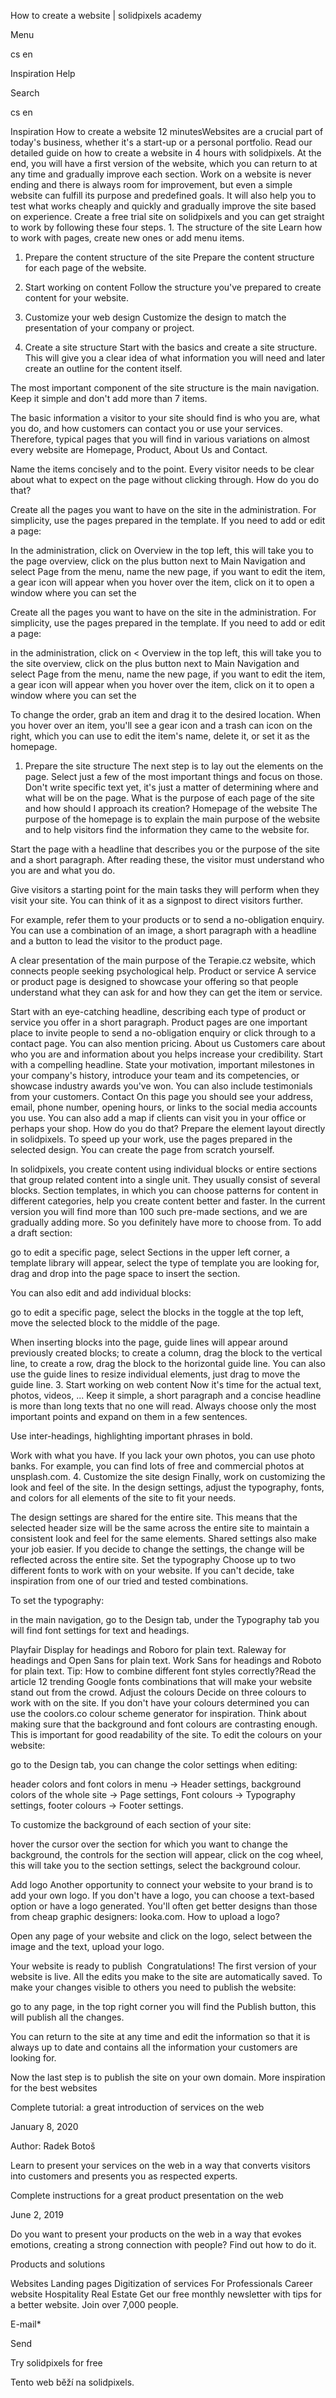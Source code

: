 <p>How to create a website | solidpixels academy</p>
<p>Menu</p>
<p>cs en</p>
<p>Inspiration Help</p>
<p>Search</p>
<p>cs en</p>
<p>Inspiration
How to create a website
12 minutesWebsites are a crucial part of today's business, whether it's a start-up or a personal portfolio. Read our detailed guide on how to create a website in 4 hours with solidpixels.
At the end, you will have a first version of the website, which you can return to at any time and gradually improve each section. Work on a website is never ending and there is always room for improvement, but even a simple website can fulfill its purpose and predefined goals. It will also help you to test what works cheaply and quickly and gradually improve the site based on experience.
Create a free trial site on solidpixels and you can get straight to work by following these four steps.
1. The structure of the site
Learn how to work with pages, create new ones or add menu items.</p>
<ol>
<li>
<p>Prepare the content structure of the site
Prepare the content structure for each page of the website.</p>
</li>
<li>
<p>Start working on content
Follow the structure you've prepared to create content for your website.</p>
</li>
<li>
<p>Customize your web design
Customize the design to match the presentation of your company or project.</p>
</li>
<li>Create a site structure
Start with the basics and create a site structure. This will give you a clear idea of what information you will need and later create an outline for the content itself.</li>
</ol>
<p>The most important component of the site structure is the main navigation. Keep it simple and don't add more than 7 items.</p>
<p>The basic information a visitor to your site should find is who you are, what you do, and how customers can contact you or use your services. Therefore, typical pages that you will find in various variations on almost every website are Homepage, Product, About Us and Contact.</p>
<p>Name the items concisely and to the point. Every visitor needs to be clear about what to expect on the page without clicking through.
How do you do that?</p>
<p>Create all the pages you want to have on the site in the administration. For simplicity, use the pages prepared in the template. If you need to add or edit a page:</p>
<p>In the administration, click on Overview in the top left, this will take you to the page overview,
click on the plus button next to Main Navigation and select Page from the menu,
name the new page,
if you want to edit the item, a gear icon will appear when you hover over the item,
click on it to open a window where you can set the </p>
<p>Create all the pages you want to have on the site in the administration. For simplicity, use the pages prepared in the template. If you need to add or edit a page:</p>
<p>in the administration, click on &lt; Overview in the top left, this will take you to the site overview,
click on the plus button next to Main Navigation and select Page from the menu,
name the new page,
if you want to edit the item, a gear icon will appear when you hover over the item,
click on it to open a window where you can set the </p>
<p>To change the order, grab an item and drag it to the desired location.
When you hover over an item, you'll see a gear icon and a trash can icon on the right, which you can use to edit the item's name, delete it, or set it as the homepage.</p>
<ol>
<li>Prepare the site structure
The next step is to lay out the elements on the page. Select just a few of the most important things and focus on those. Don't write specific text yet, it's just a matter of determining where and what will be on the page.
What is the purpose of each page of the site and how should I approach its creation?
Homepage of the website
The purpose of the homepage is to explain the main purpose of the website and to help visitors find the information they came to the website for.</li>
</ol>
<p>Start the page with a headline that describes you or the purpose of the site and a short paragraph. After reading these, the visitor must understand who you are and what you do.</p>
<p>Give visitors a starting point for the main tasks they will perform when they visit your site. You can think of it as a signpost to direct visitors further.</p>
<p>For example, refer them to your products or to send a no-obligation enquiry. You can use a combination of an image, a short paragraph with a headline and a button to lead the visitor to the product page.</p>
<p>A clear presentation of the main purpose of the Terapie.cz website, which connects people seeking psychological help.
Product or service
A service or product page is designed to showcase your offering so that people understand what they can ask for and how they can get the item or service.</p>
<p>Start with an eye-catching headline, describing each type of product or service you offer in a short paragraph. Product pages are one important place to invite people to send a no-obligation enquiry or click through to a contact page. You can also mention pricing.
About us
Customers care about who you are and information about you helps increase your credibility.
Start with a compelling headline. State your motivation, important milestones in your company's history, introduce your team and its competencies, or showcase industry awards you've won. You can also include testimonials from your customers.
Contact
On this page you should see your address, email, phone number, opening hours, or links to the social media accounts you use. You can also add a map if clients can visit you in your office or perhaps your shop.
How do you do that?
Prepare the element layout directly in solidpixels. To speed up your work, use the pages prepared in the selected design. You can create the page from scratch yourself.</p>
<p>In solidpixels, you create content using individual blocks or entire sections that group related content into a single unit. They usually consist of several blocks. Section templates, in which you can choose patterns for content in different categories, help you create content better and faster. In the current version you will find more than 100 such pre-made sections, and we are gradually adding more. So you definitely have more to choose from.
To add a draft section:</p>
<p>go to edit a specific page,
select Sections in the upper left corner,
a template library will appear, select the type of template you are looking for,
drag and drop into the page space to insert the section.</p>
<p>You can also edit and add individual blocks:</p>
<p>go to edit a specific page,
select the blocks in the toggle at the top left,
move the selected block to the middle of the page.</p>
<p>When inserting blocks into the page, guide lines will appear around previously created blocks; to create a column, drag the block to the vertical line, to create a row, drag the block to the horizontal guide line. You can also use the guide lines to resize individual elements, just drag to move the guide line.
3. Start working on web content
Now it's time for the actual text, photos, videos, ... Keep it simple, a short paragraph and a concise headline is more than long texts that no one will read. Always choose only the most important points and expand on them in a few sentences.</p>
<p>Use inter-headings, highlighting important phrases in bold.</p>
<p>Work with what you have. If you lack your own photos, you can use photo banks. For example, you can find lots of free and commercial photos at unsplash.com.
4. Customize the site design
Finally, work on customizing the look and feel of the site. In the design settings, adjust the typography, fonts, and colors for all elements of the site to fit your needs.</p>
<p>The design settings are shared for the entire site. This means that the selected header size will be the same across the entire site to maintain a consistent look and feel for the same elements. Shared settings also make your job easier. If you decide to change the settings, the change will be reflected across the entire site.
Set the typography
Choose up to two different fonts to work with on your website. If you can't decide, take inspiration from one of our tried and tested combinations.</p>
<p>To set the typography:</p>
<p>in the main navigation, go to the Design tab,
under the Typography tab you will find font settings for text and headings.</p>
<p>Playfair Display for headings and Roboro for plain text.
 Raleway for headings and Open Sans for plain text.
 Work Sans for headings and Roboto for plain text.
Tip: How to combine different font styles correctly?Read the article 12 trending Google fonts combinations that will make your website stand out from the crowd.
Adjust the colours
Decide on three colours to work with on the site. If you don't have your colours determined you can use the coolors.co colour scheme generator for inspiration.
Think about making sure that the background and font colours are contrasting enough. This is important for good readability of the site.
To edit the colours on your website:</p>
<p>go to the Design tab,
you can change the color settings when editing:</p>
<p>header colors and font colors in menu → Header settings,
background colors of the whole site → Page settings,
Font colours → Typography settings,
footer colours → Footer settings.</p>
<p>To customize the background of each section of your site:</p>
<p>hover the cursor over the section for which you want to change the background,
the controls for the section will appear, click on the cog wheel,
this will take you to the section settings, select the background colour.</p>
<p>Add logo
Another opportunity to connect your website to your brand is to add your own logo. If you don't have a logo, you can choose a text-based option or have a logo generated. You'll often get better designs than those from cheap graphic designers: looka.com.
How to upload a logo?</p>
<p>Open any page of your website and click on the logo,
select between the image and the text,
upload your logo.</p>
<p>Your website is ready to publish 
Congratulations! The first version of your website is live. All the edits you make to the site are automatically saved. To make your changes visible to others you need to publish the website:</p>
<p>go to any page,
in the top right corner you will find the Publish button,
this will publish all the changes.</p>
<p>You can return to the site at any time and edit the information so that it is always up to date and contains all the information your customers are looking for.</p>
<p>Now the last step is to publish the site on your own domain.
More inspiration for the best websites</p>
<p>Complete tutorial: a great introduction of services on the web</p>
<p>January  8, 2020</p>
<p>Author: 
Radek Botoš</p>
<p>Learn to present your services on the web in a way that converts visitors into customers and presents you as respected experts.</p>
<p>Complete instructions for a great product presentation on the web</p>
<p>June  2, 2019</p>
<p>Do you want to present your products on the web in a way that evokes emotions, creating a strong connection with people? Find out how to do it.</p>
<p>Products and solutions</p>
<p>Websites
Landing pages
Digitization of services
For Professionals
 Career website
Hospitality
Real Estate
 Get our free monthly newsletter with tips for a better website. Join over 7,000 people.</p>
<p>E-mail*</p>
<p>Send</p>
<p>Try solidpixels for free</p>
<p>Tento web běží na solidpixels.</p>